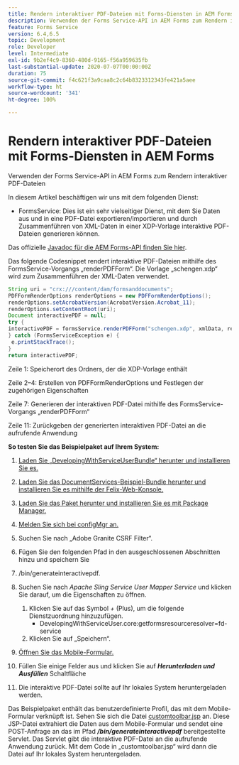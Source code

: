 ```yaml
---
title: Rendern interaktiver PDF-Dateien mit Forms-Diensten in AEM Forms
description: Verwenden der Forms Service-API in AEM Forms zum Rendern interaktiver PDF-Dateien
feature: Forms Service
version: 6.4,6.5
topic: Development
role: Developer
level: Intermediate
exl-id: 9b2ef4c9-8360-480d-9165-f56a959635fb
last-substantial-update: 2020-07-07T00:00:00Z
duration: 75
source-git-commit: f4c621f3a9caa8c2c64b8323312343fe421a5aee
workflow-type: ht
source-wordcount: '341'
ht-degree: 100%

---
```


# Rendern interaktiver PDF-Dateien mit Forms-Diensten in AEM Forms

Verwenden der Forms Service-API in AEM Forms zum Rendern interaktiver PDF-Dateien

In diesem Artikel beschäftigen wir uns mit dem folgenden Dienst:

* FormsService: Dies ist ein sehr vielseitiger Dienst, mit dem Sie Daten aus und in eine PDF-Datei exportieren/importieren und durch Zusammenführen von XML-Daten in einer XDP-Vorlage interaktive PDF-Dateien generieren können.

Das offizielle [Javadoc für die AEM Forms-API finden Sie hier](https://helpx.adobe.com/de/aem-forms/6/javadocs/com/adobe/fd/output/api/package-summary.html).

Das folgende Codesnippet rendert interaktive PDF-Dateien mithilfe des FormsService-Vorgangs „renderPDFForm“. Die Vorlage „schengen.xdp“ wird zum Zusammenführen der XML-Daten verwendet.

```java
String uri = "crx:///content/dam/formsanddocuments";
PDFFormRenderOptions renderOptions = new PDFFormRenderOptions();
renderOptions.setAcrobatVersion(AcrobatVersion.Acrobat_11);
renderOptions.setContentRoot(uri);
Document interactivePDF = null;
try {
interactivePDF = formsService.renderPDFForm("schengen.xdp", xmlData, renderOptions);
} catch (FormsServiceException e) {
 e.printStackTrace();
}
return interactivePDF;
```

Zeile 1: Speicherort des Ordners, der die XDP-Vorlage enthält

Zeile 2–4: Erstellen von PDFFormRenderOptions und Festlegen der zugehörigen Eigenschaften

Zeile 7: Generieren der interaktiven PDF-Datei mithilfe des FormsService-Vorgangs „renderPDFForm“ 

Zeile 11: Zurückgeben der generierten interaktiven PDF-Datei an die aufrufende Anwendung

**So testen Sie das Beispielpaket auf Ihrem System:**
1. [Laden Sie „DevelopingWithServiceUserBundle“ herunter und installieren Sie es.](/help/forms/assets/common-osgi-bundles/DevelopingWithServiceUser.jar)
1. [Laden Sie das DocumentServices-Beispiel-Bundle herunter und installieren Sie es mithilfe der Felix-Web-Konsole.](/help/forms/assets/common-osgi-bundles/AEMFormsDocumentServices.core-1.0-SNAPSHOT.jar)
1. [Laden Sie das Paket herunter und installieren Sie es mit Package Manager.](assets/downloadinteractivepdffrommobileform.zip)

1. [Melden Sie sich bei configMgr an.](http://localhost:4502/system/console/configMgr)
1. Suchen Sie nach „Adobe Granite CSRF Filter“.
1. Fügen Sie den folgenden Pfad in den ausgeschlossenen Abschnitten hinzu und speichern Sie
1. /bin/generateinteractivepdf.
1. Suchen Sie nach _Apache Sling Service User Mapper Service_ und klicken Sie darauf, um die Eigenschaften zu öffnen.
   1. Klicken Sie auf das Symbol *+* (Plus), um die folgende Dienstzuordnung hinzuzufügen.
      * DevelopingWithServiceUser.core:getformsresourceresolver=fd-service
   1. Klicken Sie auf „Speichern“.
1. [Öffnen Sie das Mobile-Formular.](http://localhost:4502/content/dam/formsanddocuments/schengen.xdp/jcr:content)
1. Füllen Sie einige Felder aus und klicken Sie auf ***Herunterladen und Ausfüllen*** Schaltfläche
1. Die interaktive PDF-Datei sollte auf Ihr lokales System heruntergeladen werden.


Das Beispielpaket enthält das benutzerdefinierte Profil, das mit dem Mobile-Formular verknüpft ist. Sehen Sie sich die Datei [customtoolbar.jsp](http://localhost:4502/apps/AEMFormsDemoListings/customprofiles/addImageToMobileForm/demo/customtoolbar.jsp) an. Diese JSP-Datei extrahiert die Daten aus dem Mobile-Formular und sendet eine POST-Anfrage an das im Pfad ***/bin/generateinteractivepdf*** bereitgestellte Servlet. Das Servlet gibt die interaktive PDF-Datei an die aufrufende Anwendung zurück. Mit dem Code in „customtoolbar.jsp“ wird dann die Datei auf Ihr lokales System heruntergeladen.
